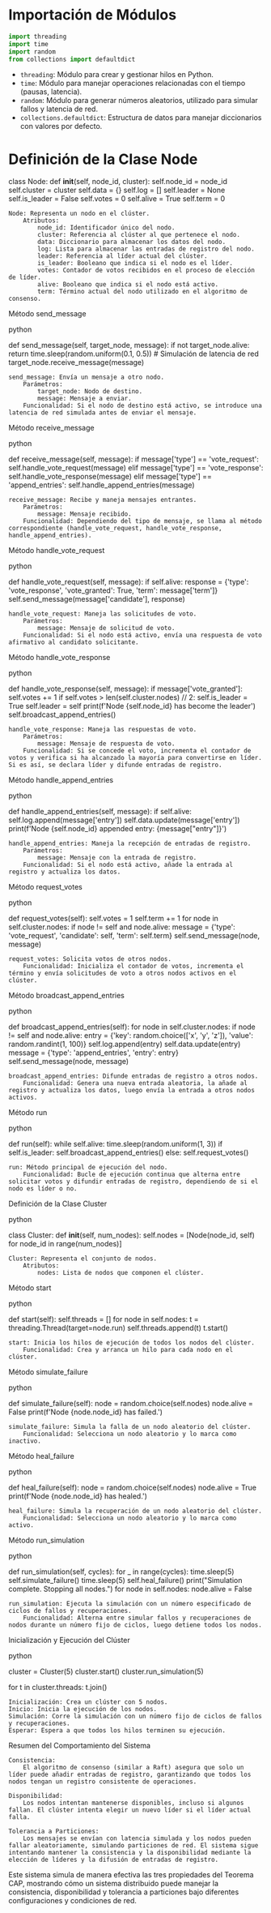 
# Importación de Módulos

```python
import threading
import time
import random
from collections import defaultdict
```

- `threading`: Módulo para crear y gestionar hilos en Python.
- `time`: Módulo para manejar operaciones relacionadas con el tiempo (pausas, latencia).
- `random`: Módulo para generar números aleatorios, utilizado para simular fallos y latencia de red.
- `collections.defaultdict`: Estructura de datos para manejar diccionarios con valores por defecto.

# Definición de la Clase Node


class Node:
    def __init__(self, node_id, cluster):
        self.node_id = node_id
        self.cluster = cluster
        self.data = {}
        self.log = []
        self.leader = None
        self.is_leader = False
        self.votes = 0
        self.alive = True
        self.term = 0

    Node: Representa un nodo en el clúster.
        Atributos:
            node_id: Identificador único del nodo.
            cluster: Referencia al clúster al que pertenece el nodo.
            data: Diccionario para almacenar los datos del nodo.
            log: Lista para almacenar las entradas de registro del nodo.
            leader: Referencia al líder actual del clúster.
            is_leader: Booleano que indica si el nodo es el líder.
            votes: Contador de votos recibidos en el proceso de elección de líder.
            alive: Booleano que indica si el nodo está activo.
            term: Término actual del nodo utilizado en el algoritmo de consenso.

Método send_message

python

def send_message(self, target_node, message):
    if not target_node.alive:
        return
    time.sleep(random.uniform(0.1, 0.5))  # Simulación de latencia de red
    target_node.receive_message(message)

    send_message: Envía un mensaje a otro nodo.
        Parámetros:
            target_node: Nodo de destino.
            message: Mensaje a enviar.
        Funcionalidad: Si el nodo de destino está activo, se introduce una latencia de red simulada antes de enviar el mensaje.

Método receive_message

python

def receive_message(self, message):
    if message['type'] == 'vote_request':
        self.handle_vote_request(message)
    elif message['type'] == 'vote_response':
        self.handle_vote_response(message)
    elif message['type'] == 'append_entries':
        self.handle_append_entries(message)

    receive_message: Recibe y maneja mensajes entrantes.
        Parámetros:
            message: Mensaje recibido.
        Funcionalidad: Dependiendo del tipo de mensaje, se llama al método correspondiente (handle_vote_request, handle_vote_response, handle_append_entries).

Método handle_vote_request

python

def handle_vote_request(self, message):
    if self.alive:
        response = {'type': 'vote_response', 'vote_granted': True, 'term': message['term']}
        self.send_message(message['candidate'], response)

    handle_vote_request: Maneja las solicitudes de voto.
        Parámetros:
            message: Mensaje de solicitud de voto.
        Funcionalidad: Si el nodo está activo, envía una respuesta de voto afirmativo al candidato solicitante.

Método handle_vote_response

python

def handle_vote_response(self, message):
    if message['vote_granted']:
        self.votes += 1
        if self.votes > len(self.cluster.nodes) // 2:
            self.is_leader = True
            self.leader = self
            print(f'Node {self.node_id} has become the leader')
            self.broadcast_append_entries()

    handle_vote_response: Maneja las respuestas de voto.
        Parámetros:
            message: Mensaje de respuesta de voto.
        Funcionalidad: Si se concede el voto, incrementa el contador de votos y verifica si ha alcanzado la mayoría para convertirse en líder. Si es así, se declara líder y difunde entradas de registro.

Método handle_append_entries

python

def handle_append_entries(self, message):
    if self.alive:
        self.log.append(message['entry'])
        self.data.update(message['entry'])
        print(f'Node {self.node_id} appended entry: {message["entry"]}')

    handle_append_entries: Maneja la recepción de entradas de registro.
        Parámetros:
            message: Mensaje con la entrada de registro.
        Funcionalidad: Si el nodo está activo, añade la entrada al registro y actualiza los datos.

Método request_votes

python

def request_votes(self):
    self.votes = 1
    self.term += 1
    for node in self.cluster.nodes:
        if node != self and node.alive:
            message = {'type': 'vote_request', 'candidate': self, 'term': self.term}
            self.send_message(node, message)

    request_votes: Solicita votos de otros nodos.
        Funcionalidad: Inicializa el contador de votos, incrementa el término y envía solicitudes de voto a otros nodos activos en el clúster.

Método broadcast_append_entries

python

def broadcast_append_entries(self):
    for node in self.cluster.nodes:
        if node != self and node.alive:
            entry = {'key': random.choice(['x', 'y', 'z']), 'value': random.randint(1, 100)}
            self.log.append(entry)
            self.data.update(entry)
            message = {'type': 'append_entries', 'entry': entry}
            self.send_message(node, message)

    broadcast_append_entries: Difunde entradas de registro a otros nodos.
        Funcionalidad: Genera una nueva entrada aleatoria, la añade al registro y actualiza los datos, luego envía la entrada a otros nodos activos.

Método run

python

def run(self):
    while self.alive:
        time.sleep(random.uniform(1, 3))
        if self.is_leader:
            self.broadcast_append_entries()
        else:
            self.request_votes()

    run: Método principal de ejecución del nodo.
        Funcionalidad: Bucle de ejecución continua que alterna entre solicitar votos y difundir entradas de registro, dependiendo de si el nodo es líder o no.

Definición de la Clase Cluster

python

class Cluster:
    def __init__(self, num_nodes):
        self.nodes = [Node(node_id, self) for node_id in range(num_nodes)]

    Cluster: Representa el conjunto de nodos.
        Atributos:
            nodes: Lista de nodos que componen el clúster.

Método start

python

def start(self):
    self.threads = []
    for node in self.nodes:
        t = threading.Thread(target=node.run)
        self.threads.append(t)
        t.start()

    start: Inicia los hilos de ejecución de todos los nodos del clúster.
        Funcionalidad: Crea y arranca un hilo para cada nodo en el clúster.

Método simulate_failure

python

def simulate_failure(self):
    node = random.choice(self.nodes)
    node.alive = False
    print(f'Node {node.node_id} has failed.')

    simulate_failure: Simula la falla de un nodo aleatorio del clúster.
        Funcionalidad: Selecciona un nodo aleatorio y lo marca como inactivo.

Método heal_failure

python

def heal_failure(self):
    node = random.choice(self.nodes)
    node.alive = True
    print(f'Node {node.node_id} has healed.')

    heal_failure: Simula la recuperación de un nodo aleatorio del clúster.
        Funcionalidad: Selecciona un nodo aleatorio y lo marca como activo.

Método run_simulation

python

def run_simulation(self, cycles):
    for _ in range(cycles):
        time.sleep(5)
        self.simulate_failure()
        time.sleep(5)
        self.heal_failure()
    print("Simulation complete. Stopping all nodes.")
    for node in self.nodes:
        node.alive = False

    run_simulation: Ejecuta la simulación con un número especificado de ciclos de fallos y recuperaciones.
        Funcionalidad: Alterna entre simular fallos y recuperaciones de nodos durante un número fijo de ciclos, luego detiene todos los nodos.

Inicialización y Ejecución del Clúster

python

cluster = Cluster(5)
cluster.start()
cluster.run_simulation(5)

for t in cluster.threads:
    t.join()

    Inicialización: Crea un clúster con 5 nodos.
    Inicio: Inicia la ejecución de los nodos.
    Simulación: Corre la simulación con un número fijo de ciclos de fallos y recuperaciones.
    Esperar: Espera a que todos los hilos terminen su ejecución.

Resumen del Comportamiento del Sistema

    Consistencia:
        El algoritmo de consenso (similar a Raft) asegura que solo un líder puede añadir entradas de registro, garantizando que todos los nodos tengan un registro consistente de operaciones.

    Disponibilidad:
        Los nodos intentan mantenerse disponibles, incluso si algunos fallan. El clúster intenta elegir un nuevo líder si el líder actual falla.

    Tolerancia a Particiones:
        Los mensajes se envían con latencia simulada y los nodos pueden fallar aleatoriamente, simulando particiones de red. El sistema sigue intentando mantener la consistencia y la disponibilidad mediante la elección de líderes y la difusión de entradas de registro.

Este sistema simula de manera efectiva las tres propiedades del Teorema CAP, mostrando cómo un sistema distribuido puede manejar la consistencia, disponibilidad y tolerancia a particiones bajo diferentes configuraciones y condiciones de red.
